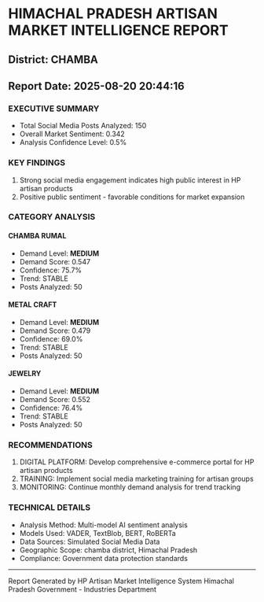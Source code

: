 # HIMACHAL PRADESH ARTISAN MARKET INTELLIGENCE REPORT
## District: CHAMBA
## Report Date: 2025-08-20 20:44:16

### EXECUTIVE SUMMARY
- Total Social Media Posts Analyzed: 150
- Overall Market Sentiment: 0.342
- Analysis Confidence Level: 0.5%

### KEY FINDINGS
1. Strong social media engagement indicates high public interest in HP artisan products
2. Positive public sentiment - favorable conditions for market expansion

### CATEGORY ANALYSIS

#### CHAMBA RUMAL
- Demand Level: **MEDIUM**
- Demand Score: 0.547
- Confidence: 75.7%
- Trend: STABLE
- Posts Analyzed: 50

#### METAL CRAFT
- Demand Level: **MEDIUM**
- Demand Score: 0.479
- Confidence: 69.0%
- Trend: STABLE
- Posts Analyzed: 50

#### JEWELRY
- Demand Level: **MEDIUM**
- Demand Score: 0.552
- Confidence: 76.4%
- Trend: STABLE
- Posts Analyzed: 50

### RECOMMENDATIONS
1. DIGITAL PLATFORM: Develop comprehensive e-commerce portal for HP artisan products
2. TRAINING: Implement social media marketing training for artisan groups
3. MONITORING: Continue monthly demand analysis for trend tracking

### TECHNICAL DETAILS
- Analysis Method: Multi-model AI sentiment analysis
- Models Used: VADER, TextBlob, BERT, RoBERTa
- Data Sources: Simulated Social Media Data
- Geographic Scope: chamba district, Himachal Pradesh
- Compliance: Government data protection standards

---
Report Generated by HP Artisan Market Intelligence System
Himachal Pradesh Government - Industries Department
